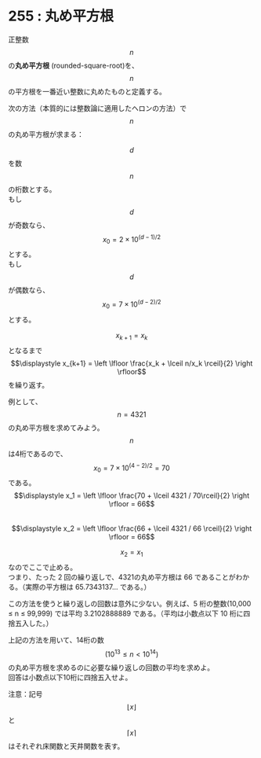 # 255 : 丸め平方根

正整数$$n$$の**丸め平方根** (rounded-square-root)を、$$n$$の平方根を一番近い整数に丸めたものと定義する。

次の方法（本質的には整数論に適用したヘロンの方法）で$$n$$の丸め平方根が求まる：

$$d$$を数$$n$$の桁数とする。\
もし$$d$$が奇数なら、$$x_0 = 2 × 10^{(d-1)/2}$$とする。\
もし$$d$$が偶数なら、$$x_0 = 7 × 10^{(d-2)/2}$$とする。

$$x_{k+1} = x_k$$となるまで$$\displaystyle x_{k+1} = \left \lfloor \frac{x_k + \lceil n/x_k \rceil}{2} \right \rfloor$$を繰り返す。

例として、$$n = 4321$$の丸め平方根を求めてみよう。\
$$n$$は4桁であるので、$$x_0 = 7 × 10^{(4-2)/2} = 70$$である。\
$$\displaystyle x_1 = \left \lfloor \frac{70 + \lceil 4321 / 70\rceil}{2} \right \rfloor = 66$$\
$$\displaystyle x_2 = \left \lfloor \frac{66 + \lceil 4321 / 66 \rceil}{2} \right \rfloor = 66$$

$$x_2 = x_1$$なのでここで止める。\
つまり、たった 2 回の繰り返しで、4321の丸め平方根は 66 であることがわかる。（実際の平方根は 65.7343137... である。）

この方法を使うと繰り返しの回数は意外に少ない。例えば、5 桁の整数(10,000 ≤ n ≤ 99,999) では平均 3.2102888889 である。（平均は小数点以下 10 桁に四捨五入した。）

上記の方法を用いて、14桁の数$$(10^{13} ≤ n < 10^{14})$$の丸め平方根を求めるのに必要な繰り返しの回数の平均を求めよ。\
回答は小数点以下10桁に四捨五入せよ。

注意：記号$$\lfloor x \rfloor$$と$$\lceil x \rceil$$はそれぞれ床関数と天井関数を表す。
